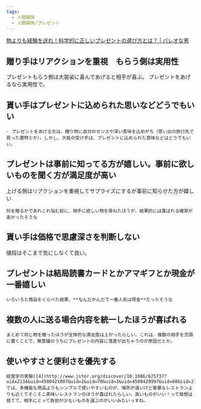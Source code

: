 ```yaml
---
tags:
  - 人間関係
  - 人間関係/プレゼント
---
```

[物よりも経験を送れ！科学的に正しいプレゼントの選び方とは？ | パレオな男](https://yuchrszk.blogspot.com/2016/12/blog-post_14.html)

## 贈り手はリアクションを重視　もらう側は実用性

プレゼントもらう側は大袈裟に喜んであげると相手が喜ぶ。
プレゼントをあげるなら実用性で。

## 貰い手はプレゼントに込められた思いなどどうでもいい
```
- プレゼントをあげる方は、贈り物に自分のセンスや深い意味を込めがち（思い出の旅行先で買った置物とか）。しかし、大抵の受け手は、プレゼントに込められた意味などはどうでもいい。
```

## プレゼントは事前に知ってる方が嬉しい。事前に欲しいものを聞く方が満足度が高い
上げる側はリアクションを重視してサプライズにするが事前に知らせた方が嬉しい
```
何を贈るかであれこれ悩む前に、相手に欲しい物を尋ねたほうが、結果的には喜ばれる確率が高かったそうな
```
## 貰い手は価格で思慮深さを判断しない
値段はそこまで気にしなくて良い。

## プレゼントは結局読書カードとかアマギフとか現金が一番嬉しい
```
いろいろと商品をくらべた結果、**なんだかんだで一番人気は現金**だったそうな
```


## 複数の人に送る場合内容を統一したほうが喜ばれる
```
まとめて同じ物を贈ったほうが全体的な満足度は上がったらしい。これは、複数の相手を念頭に置くことで、無意識のうちにプレゼントの内容に落差が出ちゃうのが原因だとか。
```

## 使いやすさと便利さを優先する
```
経営学の実験([4](http://www.jstor.org/discover/10.1086/675737?uid=2134&uid=4580421007&uid=2&uid=70&uid=3&uid=4580420997&uid=60&sid=21105379921453))では、多機能な商品よりもシンプルで使いやすいものが、場所が遠いけど豪華なレストランよりも近くてそこそこ美味いレストランのほうが喜ばれたらしい。高いものがいい！って発想は捨てて、相手にとって負担が少ないものを選ぶのがいいみたいっすね。
```
